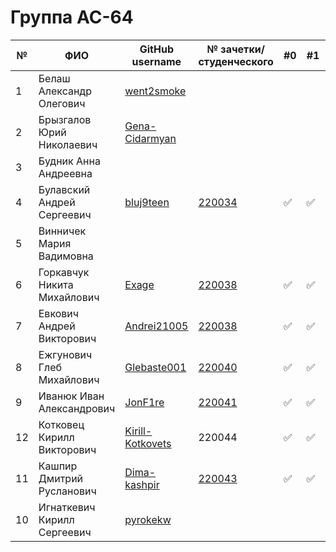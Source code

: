 
# Группа АС-64

|№|ФИО|GitHub username|№ зачетки/студенческого|#0|#1|#2|#3|#4|#5|#6|#7|
|---|---|---|---|---|---|---|---|---|---|---|---|
|1|Белаш Александр Олегович|[went2smoke](https://github.com/went2smoke) | | | | | |  | | |
|2|Брызгалов Юрий Николаевич|[Gena-Cidarmyan](https://github.com/Gena-Cidarmyan) | | | |  | | | | |
|3|Будник Анна Андреевна| | | | | | | |  |
|4|Булавский Андрей Сергеевич|[bluj9teen](https://github.com/bluj9teen)| [220034](./trunk/AS-64220034/)| :white_check_mark:|:white_check_mark: | :white_check_mark:| :white_check_mark:| | | | |
|5|Винничек Мария Вадимовна| | | | | | | | |
|6|Горкавчук Никита Михайлович|[Exage](https://github.com/Exage) | [220038](./trunk/AS-220038/) | :white_check_mark: | :white_check_mark: | :white_check_mark: | :white_check_mark: | :white_check_mark: | | | |
|7|Евкович Андрей Викторович|[Andrei21005](https://github.com/Andrei21005)|[220038](./trunk/AS-64220039/)|  :white_check_mark:| :white_check_mark: | :white_check_mark: | | | | | |
|8|Ежгунович Глеб Михайлович|[Glebaste001](https://github.com/Glebaster001) |[220040](./trunk/AS-64220040/) |:white_check_mark: |:white_check_mark: | | |  | | |
|9|Иванюк Иван Александрович|[JonF1re](https://github.com/JonF1re) |[220041](./trunk/AS_220041/) |:white_check_mark: |:white_check_mark: | | | | | | |
|12|Котковец Кирилл Викторович|[Kirill-Kotkovets](https://github.com/Kirill-Kotkovets) | 220044|:white_check_mark: |:white_check_mark: |:white_check_mark: |:white_check_mark:|:white_check_mark: |:white_check_mark: | | |
|11|Кашпир Дмитрий Русланович| [Dima-kashpir](https://github.com/Dima-kashpir)|[220043](./trunk/AS-64220043/) |:white_check_mark: |:white_check_mark: |:white_check_mark: | |  | | |
|10|Игнаткевич Кирилл Сергеевич|[pyrokekw](https://github.com/pyrokekw) | | | | | | |  |

